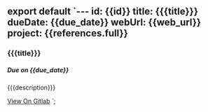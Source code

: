 
export default `---
id: {{id}}
title: {{{title}}}
dueDate: {{due_date}}
webUrl: {{web_url}}
project: {{references.full}}
---

### {{{title}}}
##### Due on {{due_date}}

{{{description}}}

[View On Gitlab]({{web_url}})
`;
